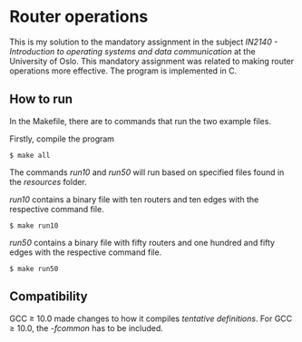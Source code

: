 # Router operations

This is my solution to the mandatory assignment in the subject _IN2140 - Introduction to operating systems and data communication_ at the University of Oslo. This mandatory assignment was related to making router operations more effective. The program is implemented in C.

## How to run

In the Makefile, there are to commands that run the two example files.

Firstly, compile the program

```
$ make all
```

The commands _run10_ and _run50_ will run based on specified files found in the _resources_ folder.

_run10_ contains a binary file with ten routers and ten edges with the respective command file.
```
$ make run10
```

_run50_ contains a binary file with fifty routers and one hundred and fifty edges with the respective command file.

```
$ make run50
```

## Compatibility ##

GCC $\geq$ 10.0 made changes to how it compiles _tentative definitions_. For GCC $\geq$ 10.0, the _-fcommon_ has to be included.
